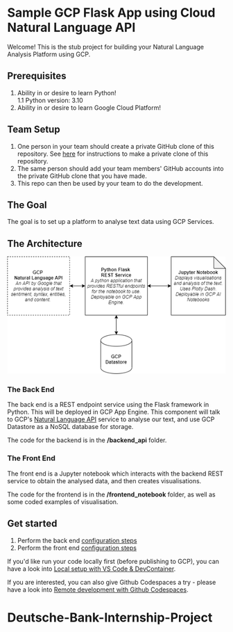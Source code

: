 # Sample GCP Flask App using Cloud Natural Language API

Welcome! This is the stub project for building your Natural Language Analysis Platform using GCP.

## Prerequisites
1. Ability in or desire to learn Python!  
1.1 Python version: 3.10
2. Ability in or desire to learn Google Cloud Platform!

## Team Setup
1) One person in your team should create a private GitHub clone of this repository. See [here](README-private-clone.md) for instructions to make a private clone of this repository.
2) The same person should add your team members' GitHub accounts into the private GitHub clone that you have made.
3) This repo can then be used by your team to do the development.

## The Goal
The goal is to set up a platform to analyse text data using GCP Services.

## The Architecture
![The architecture](docs/architecture.png)

### The Back End
The back end is a REST endpoint service using the Flask framework in Python. This will be deployed in GCP App Engine.
This component will talk to GCP's [Natural Language API](https://cloud.google.com/natural-language) service to analyse 
our text, and use GCP Datastore as a NoSQL database for storage. 

The code for the backend is in the **/backend_api** folder.

### The Front End
The front end is a Jupyter notebook which interacts with the backend REST service to obtain the analysed data, and then
creates visualisations. 

The code for the frontend is in the **/frontend_notebook** folder, as well as some coded examples of visualisation.
 
## Get started
1. Perform the back end [configuration steps](backend_api/README.md)
1. Perform the front end [configuration steps](frontend_notebook/README.md) 

If you'd like run your code locally first (before publishing to GCP), you can have a look into [Local setup with VS Code & DevContainer](README-vscode.md).

If you are interested, you can also give Github Codespaces a try - please have a look into [Remote development with Github Codespaces](README-github-codespace.md).
# Deutsche-Bank-Internship-Project
